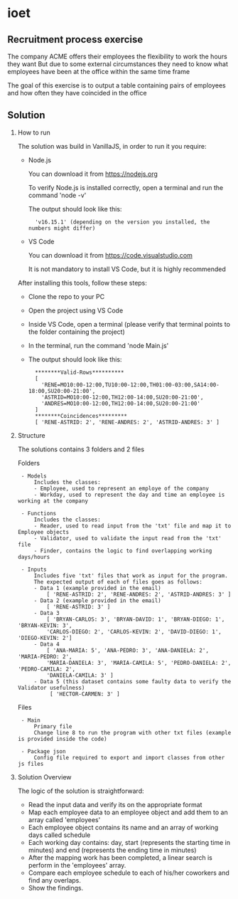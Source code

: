 # ioet
## __Recruitment process exercise__

The company ACME offers their employees the flexibility to work the hours they want
But due to some external circumstances they need to know what employees have been at the office within the same time frame

The goal of this exercise is to output a table containing pairs of employees and how often they have coincided in the office

## __Solution__
1. How to run	
	
	The solution was build in VanillaJS, in order to run it you require: 
	- Node.js
		
		You can download it from https://nodejs.org
	
		To verify Node.js is installed correctly, open a terminal and run the command 'node -v'
	
		The output should look like this: 
			
			'v16.15.1' (depending on the version you installed, the numbers might differ)
	
	- VS Code
		
		You can download it from https://code.visualstudio.com

		It is not mandatory to install VS Code, but it is highly recommended

	After installing this tools, follow these steps:

	- Clone the repo to your PC
	- Open the project using VS Code
	- Inside VS Code, open a terminal (please verify that terminal points to the folder containing the project)
	- In the terminal, run the command 'node Main.js'
	- The output should look like this:
		
			********Valid-Rows**********
			[
			  'RENE=MO10:00-12:00,TU10:00-12:00,TH01:00-03:00,SA14:00-18:00,SU20:00-21:00',
			  'ASTRID=MO10:00-12:00,TH12:00-14:00,SU20:00-21:00',
			  'ANDRES=MO10:00-12:00,TH12:00-14:00,SU20:00-21:00'
			]
			********Coincidences*********
			[ 'RENE-ASTRID: 2', 'RENE-ANDRES: 2', 'ASTRID-ANDRES: 3' ]

2. Structure 

	The solutions contains 3 folders and 2 files

	Folders 
	
		- Models
			Includes the classes: 
			- Employee, used to represent an employe of the company
			- Workday, used to represent the day and time an employee is working at the company

		- Functions
			Includes the classes: 
			- Reader, used to read input from the 'txt' file and map it to Employee objects
			- Validator, used to validate the input read from the 'txt' file
			- Finder, contains the logic to find overlapping working days/hours

		- Inputs
			Includes five 'txt' files that work as input for the program. 
			The expected output of each of files goes as follows:
			- Data 1 (example provided in the email)
				[ 'RENE-ASTRID: 2', 'RENE-ANDRES: 2', 'ASTRID-ANDRES: 3' ]
			- Data 2 (example provided in the email)
				[ 'RENE-ASTRID: 3' ]
			- Data 3 
				[ 'BRYAN-CARLOS: 3', 'BRYAN-DAVID: 1', 'BRYAN-DIEGO: 1', 'BRYAN-KEVIN: 3',
				'CARLOS-DIEGO: 2', 'CARLOS-KEVIN: 2', 'DAVID-DIEGO: 1', 'DIEGO-KEVIN: 2']
			- Data 4
				[ 'ANA-MARIA: 5', 'ANA-PEDRO: 3', 'ANA-DANIELA: 2', 'MARIA-PEDRO: 2',
				'MARIA-DANIELA: 3', 'MARIA-CAMILA: 5', 'PEDRO-DANIELA: 2', 'PEDRO-CAMILA: 2',
				'DANIELA-CAMILA: 3' ]
			- Data 5 (this dataset contains some faulty data to verify the Validator usefulness) 
				 [ 'HECTOR-CARMEN: 3' ]

	Files 
	
		- Main 
			Primary file 
			Change line 8 to run the program with other txt files (example is provided inside the code)

		- Package json
			Config file required to export and import classes from other js files

3. Solution Overview
	
	The logic of the solution is straightforward:

	- Read the input data and verify its on the appropriate format
	- Map each employee data to an employee object and add them to an array called 'employees'
	- Each employee object contains its name and an array of working days called schedule 
	- Each working day contains: day, start (represents the starting time in minutes) and end (represents the ending time in minutes)  
	- After the mapping work has been completed, a linear search is perform in the 'employees' array. 
	- Compare each employee schedule to each of his/her coworkers and find any overlaps. 
	- Show the findings. 		


